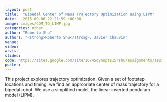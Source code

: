 ```yaml
---
layout: post
title:  "Bipedal Center of Mass Trajectory Optimization using LIPM"
date:   2015-09-06 22:21:59 +00:00
image: images/COM_TO_LIMP.jpg
categories: other
author: "Roberto Shu"
authors: "<strong>Roberto Shu</strong>, Javier Chauvin"
venue: 
video: 
arxiv: 
slides: 
code: https://sites.google.com/site/16745dynopts15rshu/assignments/assignment-3
poster: 
---
```


This project explores trajectory optimization. Given a set of footstep locations and timing, we find an appropriate center of mass trajectory for a bipedal robot. We use a simplified model, the linear inverted pendulum model (LIPM).